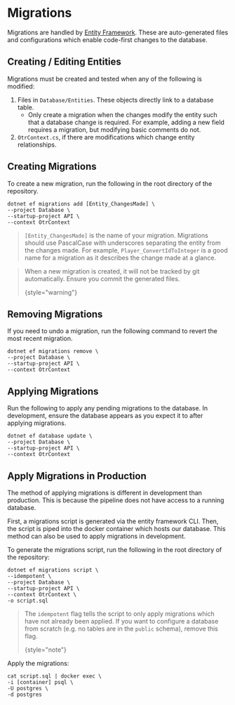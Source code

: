 # Migrations

Migrations are handled by [Entity Framework](https://learn.microsoft.com/en-us/aspnet/entity-framework). These are auto-generated files and configurations which enable code-first changes to the database.

## Creating / Editing Entities

Migrations must be created and tested when any of the following is modified:

1. Files in `Database/Entities`. These objects directly link to a database table.
    - Only create a migration when the changes modify the entity such that a database change is required. For example, adding a new field requires a migration, but modifying basic comments do not.
2. `OtrContext.cs`, if there are modifications which change entity relationships.

## Creating Migrations

To create a new migration, run the following in the root directory of the repository.

```Shell
dotnet ef migrations add [Entity_ChangesMade] \
--project Database \
--startup-project API \
--context OtrContext
```

> `[Entity_ChangesMade]` is the name of your migration. Migrations should use PascalCase with underscores separating the entity from the changes made. For example, `Player_ConvertIdToInteger` is a good name for a migration as it describes the change made at a glance.
> 

> When a new migration is created, it will not be tracked by git automatically. Ensure you commit the generated files.
> 
> {style="warning"}

## Removing Migrations

If you need to undo a migration, run the following command to revert the most recent migration.

```Shell
dotnet ef migrations remove \
--project Database \
--startup-project API \
--context OtrContext
```

## Applying Migrations

Run the following to apply any pending migrations to the database. In development, ensure the database appears as you expect it to after applying migrations.

```Shell
dotnet ef database update \
--project Database \
--startup-project API \
--context OtrContext
```

## Apply Migrations in Production

The method of applying migrations is different in development than production. This is because the pipeline does not have access to a running database.

First, a migrations script is generated via the entity framework CLI. Then, the script is piped into the docker container which hosts our database. This method can also be used to apply migrations in development.

To generate the migrations script, run the following in the root directory of the repository:

```Shell
dotnet ef migrations script \
--idempotent \
--project Database \
--startup-project API \
--context OtrContext \
-o script.sql
```

> The `idempotent` flag tells the script to only apply migrations which have not already been applied.
> If you want to configure a database from scratch (e.g. no tables are in the `public` schema),
> remove this flag.
>
> {style="note"}

Apply the migrations:

```Shell
cat script.sql | docker exec \
-i [container] psql \
-U postgres \
-d postgres
```